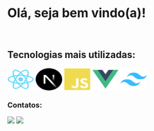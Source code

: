 <h1> 
  Olá, seja bem vindo(a)! 
</h1>

<div style="display: inline_block">

  <br>
  
  <h2>
    Tecnologias mais utilizadas:
  </h2>
  <img align="center" alt="React-JS" height="50" width="60" src="https://raw.githubusercontent.com/devicons/devicon/master/icons/react/react-original.svg">
  <img align="center" alt="Next-js" height="50" width="60" src="https://github.com/devicons/devicon/blob/master/icons/nextjs/nextjs-original.svg">
  <img align="center" alt="JavaScript" height="50" width="60" src="https://raw.githubusercontent.com/devicons/devicon/master/icons/javascript/javascript-plain.svg">
  <img align="center" alt="Vue-JS" height="50" width="60" src="https://github.com/devicons/devicon/blob/master/icons/vuejs/vuejs-original.svg">
  <img align="center" alt="Tailwind" height="50" width="60" src="https://github.com/devicons/devicon/blob/master/icons/tailwindcss/tailwindcss-original.svg">
</div>

<div> 
  <h3> 
    Contatos:
  </h3>
  
  <a href="https://www.linkedin.com/in/jorge-alexandre-de-aquino/" target="_blank"><img src="https://img.shields.io/badge/-LinkedIn-%230077B5?style=for-the-badge&logo=linkedin&logoColor=white" target="_blank"></a> 
  <a href = "mailto:jorgeaamsantos@gmail.com"><img src="https://img.shields.io/badge/-Gmail-%23333?style=for-the-badge&logo=gmail&logoColor=white" target="_blank"></a>
</div>
